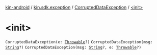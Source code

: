 [kin-android](../../index.md) / [kin.sdk.exception](../index.md) / [CorruptedDataException](index.md) / [&lt;init&gt;](./-init-.md)

# &lt;init&gt;

`CorruptedDataException(e: `[`Throwable`](https://kotlinlang.org/api/latest/jvm/stdlib/kotlin/-throwable/index.html)`?)`
`CorruptedDataException(msg: `[`String`](https://kotlinlang.org/api/latest/jvm/stdlib/kotlin/-string/index.html)`?)`
`CorruptedDataException(msg: `[`String`](https://kotlinlang.org/api/latest/jvm/stdlib/kotlin/-string/index.html)`?, e: `[`Throwable`](https://kotlinlang.org/api/latest/jvm/stdlib/kotlin/-throwable/index.html)`?)`